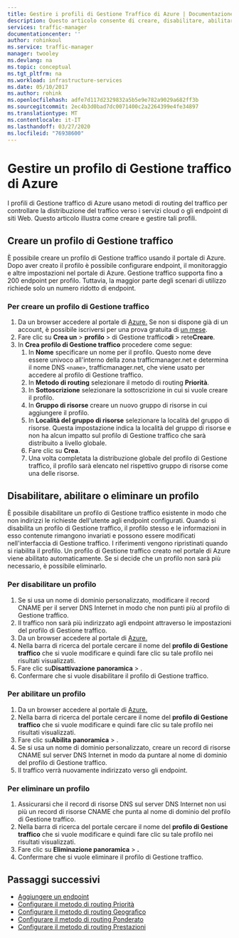 ```yaml
---
title: Gestire i profili di Gestione Traffico di Azure | Documentazione Microsoft
description: Questo articolo consente di creare, disabilitare, abilitare ed eliminare un profilo di Gestione traffico di Azure.This article helps you create, disable, enable, and delete an Azure Traffic Manager profile.
services: traffic-manager
documentationcenter: ''
author: rohinkoul
ms.service: traffic-manager
manager: twooley
ms.devlang: na
ms.topic: conceptual
ms.tgt_pltfrm: na
ms.workload: infrastructure-services
ms.date: 05/10/2017
ms.author: rohink
ms.openlocfilehash: adfe7d117d2329832a5b5e9e782a9029a682ff3b
ms.sourcegitcommit: 2ec4b3d0bad7dc0071400c2a2264399e4fe34897
ms.translationtype: MT
ms.contentlocale: it-IT
ms.lasthandoff: 03/27/2020
ms.locfileid: "76938600"
---
```

# <a name="manage-an-azure-traffic-manager-profile"></a>Gestire un profilo di Gestione traffico di Azure

I profili di Gestione traffico di Azure usano metodi di routing del traffico per controllare la distribuzione del traffico verso i servizi cloud o gli endpoint di siti Web. Questo articolo illustra come creare e gestire tali profili.

## <a name="create-a-traffic-manager-profile"></a>Creare un profilo di Gestione traffico

È possibile creare un profilo di Gestione traffico usando il portale di Azure. Dopo aver creato il profilo è possibile configurare endpoint, il monitoraggio e altre impostazioni nel portale di Azure. Gestione traffico supporta fino a 200 endpoint per profilo. Tuttavia, la maggior parte degli scenari di utilizzo richiede solo un numero ridotto di endpoint.

### <a name="to-create-a-traffic-manager-profile"></a>Per creare un profilo di Gestione traffico

1. Da un browser accedere al portale di [Azure.](https://portal.azure.com) Se non si dispone già di un account, è possibile iscriversi per una prova gratuita di [un mese](https://azure.microsoft.com/free/). 
2. Fare clic su **Crea un** > **profilo** > di Gestione traffico**di** > rete**Creare**.
4. In **Crea profilo di Gestione traffico** procedere come segue:
    1. In **Nome** specificare un nome per il profilo. Questo nome deve essere univoco all'interno della zona trafficmanager.net e determina il nome DNS `<name>`, trafficmanager.net, che viene usato per accedere al profilo di Gestione traffico.
    2. In **Metodo di routing** selezionare il metodo di routing **Priorità**.
    3. In **Sottoscrizione** selezionare la sottoscrizione in cui si vuole creare il profilo.
    4. In **Gruppo di risorse** creare un nuovo gruppo di risorse in cui aggiungere il profilo.
    5. In **Località del gruppo di risorse** selezionare la località del gruppo di risorse. Questa impostazione indica la località del gruppo di risorse e non ha alcun impatto sul profilo di Gestione traffico che sarà distribuito a livello globale.
    6. Fare clic su **Crea**.
    7. Una volta completata la distribuzione globale del profilo di Gestione traffico, il profilo sarà elencato nel rispettivo gruppo di risorse come una delle risorse.

## <a name="disable-enable-or-delete-a-profile"></a>Disabilitare, abilitare o eliminare un profilo

È possibile disabilitare un profilo di Gestione traffico esistente in modo che non indirizzi le richieste dell'utente agli endpoint configurati. Quando si disabilita un profilo di Gestione traffico, il profilo stesso e le informazioni in esso contenute rimangono invariati e possono essere modificati nell'interfaccia di Gestione traffico.  I riferimenti vengono ripristinati quando si riabilita il profilo. Un profilo di Gestione traffico creato nel portale di Azure viene abilitato automaticamente. Se si decide che un profilo non sarà più necessario, è possibile eliminarlo.

### <a name="to-disable-a-profile"></a>Per disabilitare un profilo

1. Se si usa un nome di dominio personalizzato, modificare il record CNAME per il server DNS Internet in modo che non punti più al profilo di Gestione traffico.
2. Il traffico non sarà più indirizzato agli endpoint attraverso le impostazioni del profilo di Gestione traffico.
3. Da un browser accedere al portale di [Azure.](https://portal.azure.com)
2. Nella barra di ricerca del portale cercare il nome del **profilo di Gestione traffico** che si vuole modificare e quindi fare clic su tale profilo nei risultati visualizzati.
3. Fare clic su**Disattivazione** **panoramica** > .
4. Confermare che si vuole disabilitare il profilo di Gestione traffico.

### <a name="to-enable-a-profile"></a>Per abilitare un profilo

1. Da un browser accedere al portale di [Azure.](https://portal.azure.com)
2. Nella barra di ricerca del portale cercare il nome del **profilo di Gestione traffico** che si vuole modificare e quindi fare clic su tale profilo nei risultati visualizzati.
3. Fare clic su**Abilita** **panoramica** > .
1. Se si usa un nome di dominio personalizzato, creare un record di risorse CNAME sul server DNS Internet in modo da puntare al nome di dominio del profilo di Gestione traffico.
2. Il traffico verrà nuovamente indirizzato verso gli endpoint.

### <a name="to-delete-a-profile"></a>Per eliminare un profilo

1. Assicurarsi che il record di risorse DNS sul server DNS Internet non usi più un record di risorse CNAME che punta al nome di dominio del profilo di Gestione traffico.
2. Nella barra di ricerca del portale cercare il nome del **profilo di Gestione traffico** che si vuole modificare e quindi fare clic su tale profilo nei risultati visualizzati.
3. Fare clic su **Eliminazione panoramica** > **.**
4. Confermare che si vuole eliminare il profilo di Gestione traffico.

## <a name="next-steps"></a>Passaggi successivi

* [Aggiungere un endpoint](traffic-manager-endpoints.md)
* [Configurare il metodo di routing Priorità](traffic-manager-configure-priority-routing-method.md)
* [Configurare il metodo di routing Geografico](traffic-manager-configure-geographic-routing-method.md) 
* [Configurare il metodo di routing Ponderato](traffic-manager-configure-weighted-routing-method.md)
* [Configurare il metodo di routing Prestazioni](traffic-manager-configure-performance-routing-method.md)
